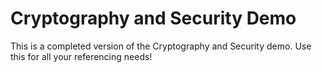 # Cryptography and Security Demo

This is a completed version of the Cryptography and Security demo. Use this for all your referencing needs!